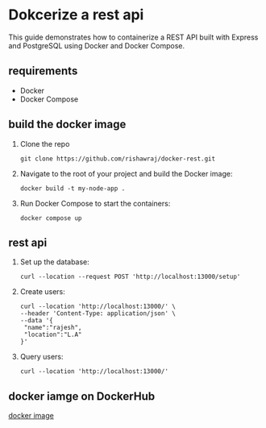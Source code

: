 # Dokcerize a rest api

This guide demonstrates how to containerize a REST API built with Express and PostgreSQL using Docker and Docker Compose.

## requirements

- Docker
- Docker Compose

## build the docker image

1. Clone the repo

   ```
   git clone https://github.com/rishawraj/docker-rest.git
   ```

1. Navigate to the root of your project and build the Docker image:

   ```
   docker build -t my-node-app .
   ```

1. Run Docker Compose to start the containers:

   ```
   docker compose up
   ```

## rest api

1. Set up the database:

   ```
   curl --location --request POST 'http://localhost:13000/setup'
   ```

1. Create users:

   ```
   curl --location 'http://localhost:13000/' \
   --header 'Content-Type: application/json' \
   --data '{
    "name":"rajesh",
    "location":"L.A"
   }'
   ```

1. Query users:

   ```
   curl --location 'http://localhost:13000/'

   ```
## docker iamge on DockerHub
[docker image](https://hub.docker.com/repository/docker/rishawraj/my-node-app/general)
